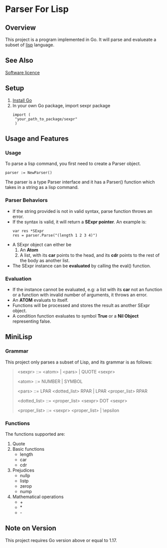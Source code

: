 # Parser For Lisp

## Overview
This project is a program implemented in Go. It will parse and evalueate a subset of [lisp](https://clisp.sourceforge.io/) language.

## See Also
[Software licence](https://opensource.org/license/mit)

## Setup
1. [Install Go](https://go.dev/dl/)
2. In your own Go package, import sexpr package
   ```
   import (
  	"your_path_to_package/sexpr"
    )
   ```

## Usage and Features

### Usage
To parse a lisp command, you first need to create a Parser object.
```
parser := NewParser()
```
The parser is a type Parser interface and it has a Parser() function which takes in a string as a lisp command.

### Parser Behaviors
- If the string provided is not in valid syntax, parse function throws an error.
- If the syntax is valid, it will return a **SExpr pointer**. An example is:
  ```
  var res *SExpr
  res = parser.Parse("(length 1 2 3 4)")
  ```
- A SExpr object can either be
  1. An **Atom**
  2. A list, with its **car** points to the head, and its **cdr** points to the rest of the body as another list.
- The SExpr instance can be **evaluated** by calling the eval() function.

### Evaluation
- If the instance cannot be evaluated, e.g: a list with its **car** not an function or a function with invalid number of arguments, it throws an error.
- An **ATOM** evaluats to itself.
- Functions will be processed and stores the result as another SExpr object.
- A condition function evaluates to symbol **True** or a **Nil Object** representing false.

## MiniLisp
### Grammar
This project only parses a subset of Lisp, and its grammar is as follows:
> \<sexpr\> ::= \<atom\> | \<pars\> | QUOTE \<sexpr\>
> 
> \<atom\> ::= NUMBER | SYMBOL
> 
> \<pars\> ::= LPAR \<dotted_list\> RPAR | LPAR \<proper_list\> RPAR
> 
> \<dotted_list\> ::= \<proper_list\> \<sexpr\> DOT \<sexpr\>
> 
> \<proper_list\> ::= \<sexpr\> \<proper_list\> | \epsilon
### Functions
The functions supported are:
1. Quote
2. Basic functions
   - length
   - car
   - cdr
3. Prejudices
   - nullp
   - listp
   - zerop
   - nump
4. Mathematical operations
   - \+
   - \*
   - \-

## Note on Version
This project requires Go version above or equal to 1.17.

